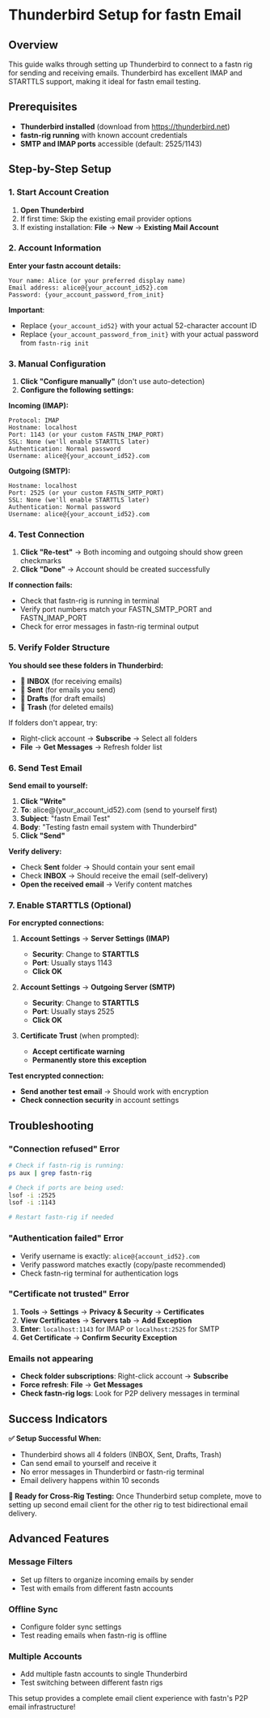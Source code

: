 # Thunderbird Setup for fastn Email

## Overview

This guide walks through setting up Thunderbird to connect to a fastn rig for sending and receiving emails. Thunderbird has excellent IMAP and STARTTLS support, making it ideal for fastn email testing.

## Prerequisites

- **Thunderbird installed** (download from https://thunderbird.net)
- **fastn-rig running** with known account credentials
- **SMTP and IMAP ports** accessible (default: 2525/1143)

## Step-by-Step Setup

### 1. Start Account Creation

1. **Open Thunderbird**
2. If first time: Skip the existing email provider options
3. If existing installation: **File** → **New** → **Existing Mail Account**

### 2. Account Information

**Enter your fastn account details:**
```
Your name: Alice (or your preferred display name)
Email address: alice@{your_account_id52}.com  
Password: {your_account_password_from_init}
```

**Important**: 
- Replace `{your_account_id52}` with your actual 52-character account ID
- Replace `{your_account_password_from_init}` with your actual password from `fastn-rig init`

### 3. Manual Configuration

1. **Click "Configure manually"** (don't use auto-detection)
2. **Configure the following settings:**

**Incoming (IMAP):**
```
Protocol: IMAP
Hostname: localhost  
Port: 1143 (or your custom FASTN_IMAP_PORT)
SSL: None (we'll enable STARTTLS later)
Authentication: Normal password
Username: alice@{your_account_id52}.com
```

**Outgoing (SMTP):**
```
Hostname: localhost
Port: 2525 (or your custom FASTN_SMTP_PORT)  
SSL: None (we'll enable STARTTLS later)
Authentication: Normal password
Username: alice@{your_account_id52}.com
```

### 4. Test Connection

1. **Click "Re-test"** → Both incoming and outgoing should show green checkmarks
2. **Click "Done"** → Account should be created successfully

**If connection fails:**
- Check that fastn-rig is running in terminal
- Verify port numbers match your FASTN_SMTP_PORT and FASTN_IMAP_PORT
- Check for error messages in fastn-rig terminal output

### 5. Verify Folder Structure

**You should see these folders in Thunderbird:**
- 📁 **INBOX** (for receiving emails)
- 📁 **Sent** (for emails you send)  
- 📁 **Drafts** (for draft emails)
- 📁 **Trash** (for deleted emails)

If folders don't appear, try:
- Right-click account → **Subscribe** → Select all folders
- **File** → **Get Messages** → Refresh folder list

### 6. Send Test Email

**Send email to yourself:**
1. **Click "Write"**
2. **To**: alice@{your_account_id52}.com (send to yourself first)
3. **Subject**: "fastn Email Test"
4. **Body**: "Testing fastn email system with Thunderbird"  
5. **Click "Send"**

**Verify delivery:**
- Check **Sent** folder → Should contain your sent email
- Check **INBOX** → Should receive the email (self-delivery)
- **Open the received email** → Verify content matches

### 7. Enable STARTTLS (Optional)

**For encrypted connections:**

1. **Account Settings** → **Server Settings (IMAP)**
   - **Security**: Change to **STARTTLS**
   - **Port**: Usually stays 1143
   - **Click OK**

2. **Account Settings** → **Outgoing Server (SMTP)**
   - **Security**: Change to **STARTTLS**  
   - **Port**: Usually stays 2525
   - **Click OK**

3. **Certificate Trust** (when prompted):
   - **Accept certificate warning**
   - **Permanently store this exception**
   
**Test encrypted connection:**
- **Send another test email** → Should work with encryption
- **Check connection security** in account settings

## Troubleshooting

### **"Connection refused" Error**
```bash
# Check if fastn-rig is running:
ps aux | grep fastn-rig

# Check if ports are being used:  
lsof -i :2525
lsof -i :1143

# Restart fastn-rig if needed
```

### **"Authentication failed" Error**  
- Verify username is exactly: `alice@{account_id52}.com`
- Verify password matches exactly (copy/paste recommended)
- Check fastn-rig terminal for authentication logs

### **"Certificate not trusted" Error**
1. **Tools** → **Settings** → **Privacy & Security** → **Certificates**
2. **View Certificates** → **Servers tab** → **Add Exception**  
3. **Enter**: `localhost:1143` for IMAP or `localhost:2525` for SMTP
4. **Get Certificate** → **Confirm Security Exception**

### **Emails not appearing**
- **Check folder subscriptions**: Right-click account → **Subscribe**
- **Force refresh**: **File** → **Get Messages**  
- **Check fastn-rig logs**: Look for P2P delivery messages in terminal

## Success Indicators

**✅ Setup Successful When:**
- Thunderbird shows all 4 folders (INBOX, Sent, Drafts, Trash)
- Can send email to yourself and receive it
- No error messages in Thunderbird or fastn-rig terminal
- Email delivery happens within 10 seconds

**🎯 Ready for Cross-Rig Testing:**
Once Thunderbird setup complete, move to setting up second email client for the other rig to test bidirectional email delivery.

## Advanced Features

### **Message Filters**
- Set up filters to organize incoming emails by sender
- Test with emails from different fastn accounts

### **Offline Sync**  
- Configure folder sync settings
- Test reading emails when fastn-rig is offline

### **Multiple Accounts**
- Add multiple fastn accounts to single Thunderbird  
- Test switching between different fastn rigs

This setup provides a complete email client experience with fastn's P2P email infrastructure!